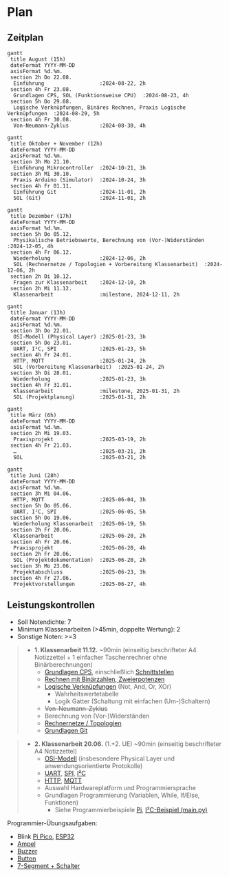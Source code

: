 # Plan

## Zeitplan

```mermaid
gantt
 title August (15h)
 dateFormat YYYY-MM-DD
 axisFormat %d.%m.
 section 2h Do 22.08.
  Einführung                  :2024-08-22, 2h
 section 4h Fr 23.08.
  Grundlagen CPS, SOL (Funktionsweise CPU)  :2024-08-23, 4h
 section 5h Do 29.08.
  Logische Verknüpfungen, Binäres Rechnen, Praxis Logische Verknüpfungen  :2024-08-29, 5h
 section 4h Fr 30.08.
  Von-Neumann-Zyklus          :2024-08-30, 4h
```
```mermaid
gantt
 title Oktober + November (12h)
 dateFormat YYYY-MM-DD
 axisFormat %d.%m.
 section 3h Mo 21.10.
  Einführung Mikrocontroller  :2024-10-21, 3h
 section 3h Mi 30.10.
  Praxis Arduino (Simulator)  :2024-10-24, 3h
 section 4h Fr 01.11.
  Einführung Git              :2024-11-01, 2h
  SOL (Git)                   :2024-11-01, 2h
```
```mermaid
gantt
 title Dezember (17h)
 dateFormat YYYY-MM-DD
 axisFormat %d.%m.
 section 5h Do 05.12.
  Physikalische Betriebswerte, Berechnung von (Vor-)Widerständen  :2024-12-05, 4h
 section 4h Fr 06.12.
  Wiederholung                :2024-12-06, 2h
  SOL (Rechnernetze / Topologien + Vorbereitung Klassenarbeit)  :2024-12-06, 2h
 section 2h Di 10.12.
  Fragen zur Klassenarbeit    :2024-12-10, 2h
 section 2h Mi 11.12.
  Klassenarbeit               :milestone, 2024-12-11, 2h
```
```mermaid
gantt
 title Januar (13h)
 dateFormat YYYY-MM-DD
 axisFormat %d.%m.
 section 3h Do 22.01.
  OSI-Modell (Physical Layer) :2025-01-23, 3h
 section 5h Do 23.01.
  UART, I²C, SPI              :2025-01-23, 5h
 section 4h Fr 24.01.
  HTTP, MQTT                  :2025-01-24, 2h
  SOL (Vorbereitung Klassenarbeit)  :2025-01-24, 2h
 section 3h Di 28.01.
  Wiederholung                :2025-01-23, 3h
 section 4h Fr 31.01.
  Klassenarbeit               :milestone, 2025-01-31, 2h
  SOL (Projektplanung)        :2025-01-31, 2h
```
```mermaid
gantt
 title März (6h)
 dateFormat YYYY-MM-DD
 axisFormat %d.%m.
 section 2h Mi 19.03.
  Praxisprojekt               :2025-03-19, 2h
 section 4h Fr 21.03.
  …                           :2025-03-21, 2h
  SOL                         :2025-03-21, 2h
```
```mermaid
gantt
 title Juni (28h)
 dateFormat YYYY-MM-DD
 axisFormat %d.%m.
 section 3h Mi 04.06.
  HTTP, MQTT                  :2025-06-04, 3h
 section 5h Do 05.06.
  UART, I²C, SPI              :2025-06-05, 5h
 section 5h Do 19.06.
  Wiederholung Klassenarbeit  :2025-06-19, 5h
 section 2h Fr 20.06.
  Klassenarbeit               :2025-06-20, 2h
 section 4h Fr 20.06.
  Praxisprojekt               :2025-06-20, 4h
 section 2h Fr 20.06.
  SOL (Projektdokumentation)  :2025-06-20, 2h
 section 3h Mo 23.06.
  Projektabschluss            :2025-06-23, 3h
 section 4h Fr 27.06.
  Projektvorstellungen        :2025-06-27, 4h
```

## Leistungskontrollen

* Soll Notendichte: 7 
* Minimum Klassenarbeiten (>45min, doppelte Wertung): 2
* Sonstige Noten: >=3

> * **1. Klassenarbeit 11.12.** ~90min (einseitig beschrifteter A4 Notizzettel + 1 einfacher Taschenrechner ohne Binärberechnungen)
>   * [Grundlagen CPS](grundlagen.md), einschließlich [Schnittstellen](schnittstellen.md)
>   * [Rechnen mit Binärzahlen, Zweierpotenzen](binary.md)
>   * [Logische Verknüpfungen](./prozessor.md#Logikgatter) (Not, And, Or, XOr)
>     * Wahrheitswertetabelle
>     * Logik Gatter (Schaltung mit einfachen (Um-)Schaltern)
>   * ~~Von-Neumann-Zyklus~~
>   * Berechnung von (Vor-)Widerständen
>   * [Rechnernetze / Topologien](rechnernetze.md)
>   * [Grundlagen Git](./git.md)

> * **2. Klassenarbeit 20.06.** (1.+2. UE) ~90min (einseitig beschrifteter A4 Notizzettel)
>   * [OSI-Modell](osi.md) (insbesondere Physical Layer und anwendungsorientierte Protokolle)
>   * [UART](bituebertragung.md#uart), [SPI](rechnernetze.md#spi), [I²C](rechnernetze.md#i²c)
>   * [HTTP](http.md), [MQTT](mqtt.md)
>   * Auswahl Hardwareplatform und Programmiersprache
>   * Grundlagen Programmierung (Variablen, While, If/Else, Funktionen)
>     * Siehe Programmierbeispiele [Pi](pi.md), [I²C-Beispiel (main.py)](rechnernetze.md#i²c)

Programmier-Übungsaufgaben:
* Blink [Pi Pico](https://wokwi.com/projects/300504213470839309), [ESP32](https://wokwi.com/projects/359801682833812481)
* [Ampel](https://wokwi.com/projects/432915684639002625)
* [Buzzer](https://wokwi.com/projects/432915379839949825)
* [Button](https://wokwi.com/projects/432915323107785729)
* [7-Segment + Schalter](https://wokwi.com/projects/300210834979684872)
